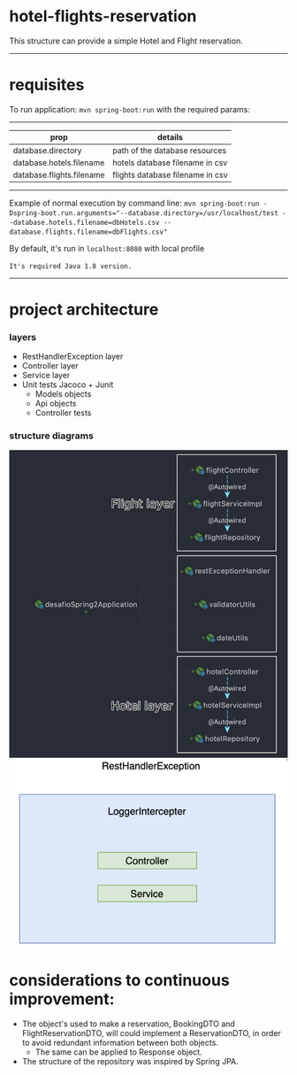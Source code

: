 # hotel-flights-reservation
This structure can provide a simple Hotel and Flight reservation.

---
# requisites
To run application: `mvn spring-boot:run` with the required params:

---
| prop | details |
| --- | --- |
| database.directory | path of the database resources |
| database.hotels.filename | hotels database filename in csv |
| database.flights.filename | flights database filename in csv |
---

Example of normal execution by command line:
`mvn spring-boot:run -Dspring-boot.run.arguments="--database.directory=/usr/localhost/test --database.hotels.filename=dbHotels.csv --database.flights.filename=dbFlights.csv"`

By default, it's run in `localhost:8080` with local profile

`It's required Java 1.8 version.`

---
# project architecture

### layers
- RestHandlerException layer
- Controller layer
- Service layer
- Unit tests Jacoco + Junit
  - Models objects
  - Api objects
  - Controller tests

### structure diagrams
![](doc/diagram1.jpg)
![](doc/diagram2.png)

# considerations to continuous improvement:
- The object's used to make a reservation, BookingDTO and FlightReservationDTO, will could implement a ReservationDTO, in order to avoid redundant information between both objects.
  - The same can be applied to Response object.
- The structure of the repository was inspired by Spring JPA.
